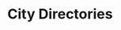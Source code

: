 ---
done: 'FALSE'
pid: directories
title: City Directories
subtitle:
category: dataset
cohort_year:
abstract:
limerick:
pis: wolf
link:
local_image:
original_img:
layout: project
---